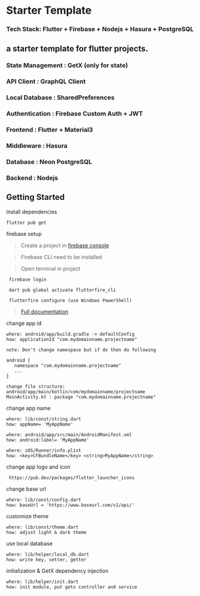 # Starter Template

### Tech Stack: Flutter + Firebase + Nodejs + Hasura + PostgreSQL

## a starter template for flutter projects.

### State Management : GetX (only for state)
### API Client : GraphQL Client
### Local Database : SharedPreferences
### Authentication : Firebase Custom Auth + JWT
### Frontend : Flutter + Material3
### Middleware : Hasura
### Database : Neon PostgreSQL
### Backend : Nodejs


## Getting Started
install dependencies
 ```
 flutter pub get
 ```

firebase setup 
>Create a project in [firebase console](https://console.firebase.google.com/)

>Firebase CLI need to be installed

>Open terminal in project
 
 ```
  firebase login
 ```
 ```
  dart pub global activate flutterfire_cli
 ```
 ```
  flutterfire configure (use Windows PowerShell)
 ```
 
 > [Full documentation](https://firebase.google.com/docs/flutter/setup?platform=android)
 

change app id
 ```
 where: android/app/build.gradle -> defaultConfig
 how: applicationId "com.mydomainname.projectname"
 
 note: Don't change namespace but if do then do following
 
 android {
    namespace "com.mydomainname.projectname"
    ...
 }
    
 change file structure: android/app/main/kotlin/com/mydomainname/projectname
 MainActivity.kt : package "com.mydomainname.projectname"
 ```
change app name
 ```
 where: lib/const/string.dart
 how: appName= 'MyAppName'
 ```
 ``` 
 where: android/app/src/main/AndroidManifest.xml
 how: android:label= 'MyAppName'
 ``` 
 ``` 
 where: iOS/Runner/info.plist
 how: <key>CFBundleName</key> <string>MyAppName</string>
 
 ```

change app logo and icon
 ```
  https://pub.dev/packages/flutter_launcher_icons
 ```

change base url
 ```
 where: lib/const/config.dart
 how: baseUrl = 'https://www.baseurl.com/v1/api/'
 ```

customize theme
 ```
 where: lib/const/theme.dart
 how: adjust light & dark theme
 ```

use local database
 ```
 where: lib/helper/local_db.dart
 how: write key, setter, getter
 ```

initialization & GetX dependency injection
 ```
 where: lib/helper/init.dart
 how: init module, put getx controller and service
 ```
